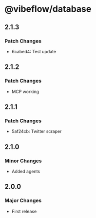 # @vibeflow/database

## 2.1.3

### Patch Changes

- 6cabed4: Test update

## 2.1.2

### Patch Changes

- MCP working

## 2.1.1

### Patch Changes

- 5af24cb: Twitter scraper

## 2.1.0

### Minor Changes

- Added agents

## 2.0.0

### Major Changes

- First release
